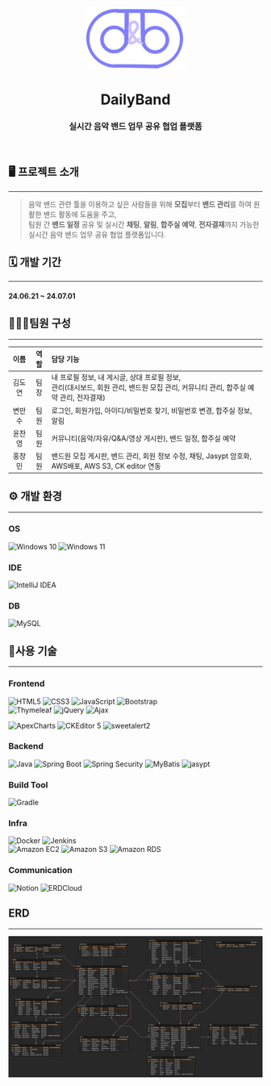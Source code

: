 
<p align="middle">
<img width="200px" alt="dailyband" src="src/main/resources/static/image/dailyband_logo.jpg">
</p>
<h1 align="middle">DailyBand</h1>
<h3 align="middle">실시간 음악 밴드 업무 공유 협업 플랫폼</h3>


<br/>

##  🖥️ 프로젝트 소개

---
>음악 밴드 관련 툴을 이용하고 싶은 사람들을 위해 **모집**부터 **밴드 관리**를 하여 원활한 밴드 활동에 도움을 주고, <br>
> 팀원 간 **밴드 일정** 공유 및 실시간 **채팅**, **알림**, **합주실 예약**, 
> **전자결재**까지 가능한 실시간 음악 밴드 업무 공유 협업 플랫폼입니다.

## 🗓️ 개발 기간 

---
#### 24.06.21 ~ 24.07.01

## 🧑‍🤝‍🧑팀원 구성

---
| 이름  |  역할   | 담당 기능                                                                                |                                        
|:---:|:-----:|:-------------------------------------------------------------------------------------|
| 김도연 |  팀장   | 내 프로필 정보, 내 게시글, 상대 프로필 정보, <br>관리(대시보드, 회원 관리, 밴드원 모집 관리, 커뮤니티 관리, 합주실 예약 관리, 전자결재) |
| 변만수 |  팀원   | 로그인, 회원가입, 아이디/비밀번호 찾기, 비밀번호 변경, 합주실 정보, 알림                                          |
| 윤찬영 |  팀원   | 커뮤니티(음악/자유/Q&A/영상 게시판), 밴드 일정,  합주실 예약                                               |
| 홍창민 |  팀원   | 밴드원 모집 게시판, 밴드 관리, 회원 정보 수정, 채팅, Jasypt 암호화, AWS배포, AWS S3, CK editor 연동         |


## ⚙️ 개발 환경

---
### OS
![Windows 10](https://img.shields.io/badge/Windows%2010-0078D6?logo=windows10&logoColor=fff&style=for-the-badge)
![Windows 11](https://img.shields.io/badge/Windows%2011-0078D4?logo=windows11&logoColor=fff&style=for-the-badge)
### IDE
![IntelliJ IDEA](https://img.shields.io/badge/IntelliJIDEA-000000.svg?style=for-the-badge&logo=intellij-idea&logoColor=white)

### DB
![MySQL](https://img.shields.io/badge/MySQL%208.0.36-4479A1?logo=mysql&logoColor=fff&style=for-the-badge)


## 🔨사용 기술

---
### Frontend
![HTML5](https://img.shields.io/badge/html5-%23E34F26.svg?style=for-the-badge&logo=html5&logoColor=white)
![CSS3](https://img.shields.io/badge/css3-%231572B6.svg?style=for-the-badge&logo=css3&logoColor=white)
![JavaScript](https://img.shields.io/badge/javascript-F7DF1E.svg?style=for-the-badge&logo=javascript&logoColor=white)
![Bootstrap](https://img.shields.io/badge/Bootstrap5-7952B3?style=for-the-badge&logo=Bootstrap&logoColor=white)
</br>
![Thymeleaf](https://img.shields.io/badge/Thymeleaf-%23005C0F.svg?style=for-the-badge&logo=Thymeleaf&logoColor=white)
![jQuery](https://img.shields.io/badge/jquery-%230769AD.svg?style=for-the-badge&logo=jquery&logoColor=white)
![Ajax](https://img.shields.io/badge/Ajax-00758F?style=for-the-badge&logo=ajax&logoColor=white")

![ApexCharts](https://img.shields.io/badge/ApexCharts-008FFB?style=for-the-badge&logoColor=white)
![CKEditor 5](https://img.shields.io/badge/CKEditor%205-4CAF50?logoColor=fff&style=for-the-badge)
![sweetalert2](https://img.shields.io/badge/sweetalert2-8353A6?style=for-the-badge&logoColor=white)

### Backend
![Java](https://img.shields.io/badge/java-007396.svg?style=for-the-badge&logo=openjdk&logoColor=white)
![Spring Boot](https://img.shields.io/badge/Spring%20Boot%203.1.11-6DB33F?logo=springboot&logoColor=fff&style=for-the-badge)
![Spring Security](https://img.shields.io/badge/Spring%20Security-6DB33F?logo=springsecurity&logoColor=fff&style=for-the-badge)
![MyBatis](https://img.shields.io/badge/MyBatis-FF5722?logoColor=fff&style=for-the-badge)
![jasypt](https://img.shields.io/badge/jasypt-285EA6?logoColor=fff&style=for-the-badge)

### Build Tool
![Gradle](https://img.shields.io/badge/Gradle-02303A?logo=gradle&logoColor=fff&style=for-the-badge)

### Infra
![Docker](https://img.shields.io/badge/Docker-2496ED?logo=docker&logoColor=fff&style=for-the-badge)
![Jenkins](https://img.shields.io/badge/jenkins-%232C5263.svg?style=for-the-badge&logo=jenkins&logoColor=white)
</br>
![Amazon EC2](https://img.shields.io/badge/Amazon%20EC2-F90?logo=amazonec2&logoColor=fff&style=for-the-badge)
![Amazon S3](https://img.shields.io/badge/Amazon%20S3-569A31?logo=amazons3&logoColor=fff&style=for-the-badge)
![Amazon RDS](https://img.shields.io/badge/Amazon%20RDS-527FFF?logo=amazonrds&logoColor=fff&style=for-the-badge)


### Communication
![Notion](https://img.shields.io/badge/Notion-000000?style=for-the-badge&logo=Notion&logoColor=white)
![ERDCloud](https://img.shields.io/badge/ERDCloud-845EC2?logoColor=fff&style=for-the-badge)

## ERD 

---
<img alt="dailyband_erd" src="src/main/resources/static/image/dailyband_erdCloud.png">